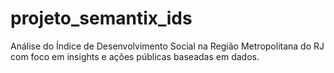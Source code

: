 # projeto_semantix_ids
Análise do Índice de Desenvolvimento Social na Região Metropolitana do RJ com foco em insights e ações públicas baseadas em dados.
